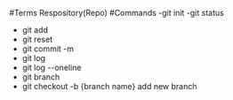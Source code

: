 #Terms
Respository(Repo)
#Commands
-git init
-git status
- git add
- git reset
- git commit -m
- git log
- git log --oneline
- git branch
- git checkout -b {branch name}   add new branch